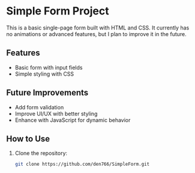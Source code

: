 # Simple Form Project

This is a basic single-page form built with HTML and CSS. It currently has no animations or advanced features, but I plan to improve it in the future.

## Features
- Basic form with input fields
- Simple styling with CSS

## Future Improvements
- Add form validation
- Improve UI/UX with better styling
- Enhance with JavaScript for dynamic behavior

## How to Use
1. Clone the repository:
   ```sh
   git clone https://github.com/den766/SimpleForm.git
